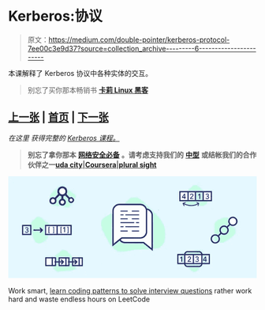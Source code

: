 # Kerberos:协议

> 原文：<https://medium.com/double-pointer/kerberos-protocol-7ee00c3e9d37?source=collection_archive---------6----------------------->

本课解释了 Kerberos 协议中各种实体的交互。

> 别忘了买你那本畅销书 [**卡莉 Linux 黑客**](https://amzn.to/3K4hQzp)

## [上一张](https://bit.ly/3Kst7Xu) | [首页](https://bit.ly/3CoSIO2) | [下一张](https://bit.ly/3KuxcKv)

*在这里* *获得完整的* [*Kerberos 课程。*](https://bit.ly/3vL8qSy)

> **别忘了拿你那本** [**网络安全必备**](https://amzn.to/3BFWeEI) **。请考虑支持我们的** [**中型**](https://bit.ly/3OvimpR) **或结帐我们的合作伙伴之一**[**uda city**](https://bit.ly/3JIpvl4)**|**[**Coursera**](https://imp.i384100.net/zaYBB0)**|**[**plural sight**](https://pluralsight.pxf.io/Ao7GGK)

[![](img/376855fe158c3affbd9870f21626ac01.png)](https://bit.ly/3agTSNt)

Work smart, [learn coding patterns to solve interview questions](https://bit.ly/3agTSNt) rather work hard and waste endless hours on LeetCode
